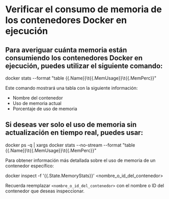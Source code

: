# Verificar el consumo de memoria de los contenedores Docker en ejecución

## Para averiguar cuánta memoria están consumiendo los contenedores Docker en ejecución, puedes utilizar el siguiente comando:


docker stats --format "table {{.Name}}\t{{.MemUsage}}\t{{.MemPerc}}"


Este comando mostrará una tabla con la siguiente información:
- Nombre del contenedor
- Uso de memoria actual
- Porcentaje de uso de memoria

## Si deseas ver solo el uso de memoria sin actualización en tiempo real, puedes usar:


docker ps -q | xargs docker stats --no-stream --format "table {{.Name}}\t{{.MemUsage}}\t{{.MemPerc}}"


Para obtener información más detallada sobre el uso de memoria de un contenedor específico:


docker inspect -f '{{.State.MemoryStats}}' <nombre_o_id_del_contenedor>


Recuerda reemplazar `<nombre_o_id_del_contenedor>` con el nombre o ID del contenedor que deseas inspeccionar.
